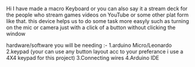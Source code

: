 Hi I have made a macro Keyboard or you can also say it a stream deck for the people who stream games videos on YouTube or some other plat form like that. this device helps us to do some task more easyly such as turning on the mic or camera just with a click of a button without clicking the window 


hardware/software you will be needing :-
1.arduino Micro/Leonardo 
2.keypad (your can use any button layout acc to your preferance i use a 4X4 keypad for this project)
3.Connecting wires
4.Arduino IDE

